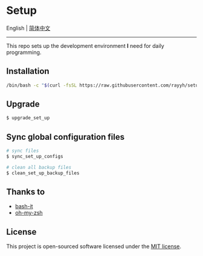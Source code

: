 # Setup

English | [简体中文](README_zh_CN.md)

---

This repo sets up the development environment **I** need for daily programming.

## Installation

```bash
/bin/bash -c "$(curl -fsSL https://raw.githubusercontent.com/rayyh/setup/master/install.sh)"
```

## Upgrade

```bash
$ upgrade_set_up
```

## Sync global configuration files

```bash
# sync files
$ sync_set_up_configs

# clean all backup files
$ clean_set_up_backup_files
```

## Thanks to

+ [bash-it](https://github.com/Bash-it/bash-it)
+ [oh-my-zsh](https://github.com/ohmyzsh/ohmyzsh)

## License

This project is open-sourced software licensed under the [MIT license](LICENSE).
